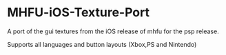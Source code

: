 # MHFU-iOS-Texture-Port
A port of the gui textures from the iOS release of mhfu for the psp release.

Supports all languages and button layouts (Xbox,PS and Nintendo)

